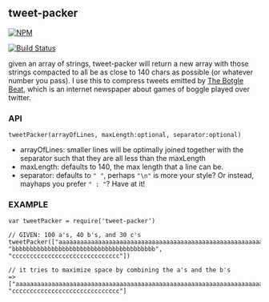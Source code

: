 tweet-packer
----------------

[![NPM](https://nodei.co/npm/tweet-packer.png)](https://nodei.co/npm/tweet-packer/)

[![Build Status](https://secure.travis-ci.org/coleww/tweet-packer.png)](http://travis-ci.org/coleww/tweet-packer)

given an array of strings, tweet-packer will return a new array with those strings compacted to all be as close to 140 chars as possible (or whatever number you pass). I use this to compress tweets emitted by [The Botgle Beat](https://twitter.com/theBotgleBeat), which is an internet newspaper about games of boggle played over twitter.


### API

`tweetPacker(arrayOfLines, maxLength:optional, separator:optional)`

- arrayOfLines: smaller lines will be optimally joined together with the separator such that they are all less than the maxLength
- maxLength: defaults to 140, the max length that a line can be.
- separator: defaults to `" "`, perhaps `"\n"` is more your style? Or instead, mayhaps you prefer `" : "`? Have at it!


### EXAMPLE

```
var tweetPacker = require('tweet-packer')

// GIVEN: 100 a's, 40 b's, and 30 c's
tweetPacker(["aaaaaaaaaaaaaaaaaaaaaaaaaaaaaaaaaaaaaaaaaaaaaaaaaaaaaaaaaaaaaaaaaaaaaaaaaaaaaaaaaaaaaaaaaaaaaaaaaaaa", "bbbbbbbbbbbbbbbbbbbbbbbbbbbbbbbbbbbbbbbb", "cccccccccccccccccccccccccccccc"])

// it tries to maximize space by combining the a's and the b's
=> ["aaaaaaaaaaaaaaaaaaaaaaaaaaaaaaaaaaaaaaaaaaaaaaaaaaaaaaaaaaaaaaaaaaaaaaaaaaaaaaaaaaaaaaaaaaaaaaaaaaaabbbbbbbbbbbbbbbbbbbbbbbbbbbbbbbbbbbbbbbb", "cccccccccccccccccccccccccccccc"]
```